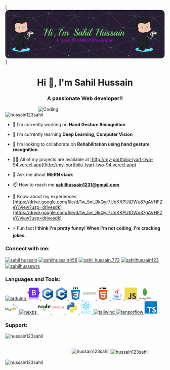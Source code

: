 [![MasterHead](./github-header-image.png)]
<h1 align="center">Hi 👋, I'm Sahil Hussain</h1>
<h3 align="center">A passionate Web developer!!</h3>
<img align="right" alt="Coding" width="400" src="https://media.tenor.com/rePDfDWO3XoAAAAd/hacking.gif">

<p align="left"> <img src="https://komarev.com/ghpvc/?username=hussain123sahil&label=Profile%20views&color=0e75b6&style=flat" alt="hussain123sahil" /> </p>

- 🔭 I’m currently working on **Hand Gesture Recognition**

- 🌱 I’m currently learning **Deep Learning, Computer Vision**

- 👯 I’m looking to collaborate on **Rehabilitation using hand gesture recognition**

- 👨‍💻 All of my projects are available at [http://my-portfolio-lyart-two-94.vercel.app](http://my-portfolio-lyart-two-94.vercel.app)

- 💬 Ask me about **MERN stack**

- 📫 How to reach me **sahilhussain1231@gmail.com**

- 📄 Know about my experiences [https://drive.google.com/file/d/1w_5nI_9kQyr7UdKKPUtDWu87gAVHFZeY/view?usp=drivesdk](https://drive.google.com/file/d/1w_5nI_9kQyr7UdKKPUtDWu87gAVHFZeY/view?usp=drivesdk)

- ⚡ Fun fact **I think I'm pretty funny! When I'm not coding, I'm cracking jokes.**

<h3 align="left">Connect with me:</h3>
<p align="left">
<a href="https://linkedin.com/in/sahil hussain" target="blank"><img align="center" src="https://raw.githubusercontent.com/rahuldkjain/github-profile-readme-generator/master/src/images/icons/Social/linked-in-alt.svg" alt="sahil hussain" height="30" width="40" /></a>
<a href="https://kaggle.com/sahilhussain456" target="blank"><img align="center" src="https://raw.githubusercontent.com/rahuldkjain/github-profile-readme-generator/master/src/images/icons/Social/kaggle.svg" alt="sahilhussain456" height="30" width="40" /></a>
<a href="https://instagram.com/sahil.hussain.773" target="blank"><img align="center" src="https://raw.githubusercontent.com/rahuldkjain/github-profile-readme-generator/master/src/images/icons/Social/instagram.svg" alt="sahil.hussain.773" height="30" width="40" /></a>
<a href="https://www.leetcode.com/sahilhussain123" target="blank"><img align="center" src="https://raw.githubusercontent.com/rahuldkjain/github-profile-readme-generator/master/src/images/icons/Social/leet-code.svg" alt="sahilhussain123" height="30" width="40" /></a>
<a href="https://auth.geeksforgeeks.org/user/sahilhussswrs" target="blank"><img align="center" src="https://raw.githubusercontent.com/rahuldkjain/github-profile-readme-generator/master/src/images/icons/Social/geeks-for-geeks.svg" alt="sahilhussswrs" height="30" width="40" /></a>
</p>

<h3 align="left">Languages and Tools:</h3>
<p align="left"> <a href="https://www.arduino.cc/" target="_blank" rel="noreferrer"> <img src="https://cdn.worldvectorlogo.com/logos/arduino-1.svg" alt="arduino" width="40" height="40"/> </a> <a href="https://getbootstrap.com" target="_blank" rel="noreferrer"> <img src="https://raw.githubusercontent.com/devicons/devicon/master/icons/bootstrap/bootstrap-plain-wordmark.svg" alt="bootstrap" width="40" height="40"/> </a> <a href="https://www.cprogramming.com/" target="_blank" rel="noreferrer"> <img src="https://raw.githubusercontent.com/devicons/devicon/master/icons/c/c-original.svg" alt="c" width="40" height="40"/> </a> <a href="https://www.w3schools.com/cpp/" target="_blank" rel="noreferrer"> <img src="https://raw.githubusercontent.com/devicons/devicon/master/icons/cplusplus/cplusplus-original.svg" alt="cplusplus" width="40" height="40"/> </a> <a href="https://www.w3schools.com/css/" target="_blank" rel="noreferrer"> <img src="https://raw.githubusercontent.com/devicons/devicon/master/icons/css3/css3-original-wordmark.svg" alt="css3" width="40" height="40"/> </a> <a href="https://expressjs.com" target="_blank" rel="noreferrer"> <img src="https://raw.githubusercontent.com/devicons/devicon/master/icons/express/express-original-wordmark.svg" alt="express" width="40" height="40"/> </a> <a href="https://www.w3.org/html/" target="_blank" rel="noreferrer"> <img src="https://raw.githubusercontent.com/devicons/devicon/master/icons/html5/html5-original-wordmark.svg" alt="html5" width="40" height="40"/> </a> <a href="https://www.java.com" target="_blank" rel="noreferrer"> <img src="https://raw.githubusercontent.com/devicons/devicon/master/icons/java/java-original.svg" alt="java" width="40" height="40"/> </a> <a href="https://developer.mozilla.org/en-US/docs/Web/JavaScript" target="_blank" rel="noreferrer"> <img src="https://raw.githubusercontent.com/devicons/devicon/master/icons/javascript/javascript-original.svg" alt="javascript" width="40" height="40"/> </a> <a href="https://www.mongodb.com/" target="_blank" rel="noreferrer"> <img src="https://raw.githubusercontent.com/devicons/devicon/master/icons/mongodb/mongodb-original-wordmark.svg" alt="mongodb" width="40" height="40"/> </a> <a href="https://www.mysql.com/" target="_blank" rel="noreferrer"> <img src="https://raw.githubusercontent.com/devicons/devicon/master/icons/mysql/mysql-original-wordmark.svg" alt="mysql" width="40" height="40"/> </a> <a href="https://nextjs.org/" target="_blank" rel="noreferrer"> <img src="https://cdn.worldvectorlogo.com/logos/nextjs-2.svg" alt="nextjs" width="40" height="40"/> </a> <a href="https://nodejs.org" target="_blank" rel="noreferrer"> <img src="https://raw.githubusercontent.com/devicons/devicon/master/icons/nodejs/nodejs-original-wordmark.svg" alt="nodejs" width="40" height="40"/> </a> <a href="https://www.oracle.com/" target="_blank" rel="noreferrer"> <img src="https://raw.githubusercontent.com/devicons/devicon/master/icons/oracle/oracle-original.svg" alt="oracle" width="40" height="40"/> </a> <a href="https://www.python.org" target="_blank" rel="noreferrer"> <img src="https://raw.githubusercontent.com/devicons/devicon/master/icons/python/python-original.svg" alt="python" width="40" height="40"/> </a> <a href="https://reactjs.org/" target="_blank" rel="noreferrer"> <img src="https://raw.githubusercontent.com/devicons/devicon/master/icons/react/react-original-wordmark.svg" alt="react" width="40" height="40"/> </a> <a href="https://tailwindcss.com/" target="_blank" rel="noreferrer"> <img src="https://www.vectorlogo.zone/logos/tailwindcss/tailwindcss-icon.svg" alt="tailwind" width="40" height="40"/> </a> <a href="https://www.tensorflow.org" target="_blank" rel="noreferrer"> <img src="https://www.vectorlogo.zone/logos/tensorflow/tensorflow-icon.svg" alt="tensorflow" width="40" height="40"/> </a> <a href="https://www.typescriptlang.org/" target="_blank" rel="noreferrer"> <img src="https://raw.githubusercontent.com/devicons/devicon/master/icons/typescript/typescript-original.svg" alt="typescript" width="40" height="40"/> </a> </p>

<h3 align="left">Support:</h3>
<p><a href="https://www.buymeacoffee.com/hussain123sahil"> <img align="left" src="https://cdn.buymeacoffee.com/buttons/v2/default-yellow.png" height="50" width="210" alt="hussain123sahil" /></a></p><br><br>

<p><img align="left" src="https://github-readme-stats.vercel.app/api/top-langs?username=hussain123sahil&show_icons=true&locale=en&layout=compact" alt="hussain123sahil" /></p>

<p>&nbsp;<img align="center" src="https://github-readme-stats.vercel.app/api?username=hussain123sahil&show_icons=true&locale=en" alt="hussain123sahil" /></p>

<p><img align="center" src="https://github-readme-streak-stats.herokuapp.com/?user=hussain123sahil&" alt="hussain123sahil" /></p>

